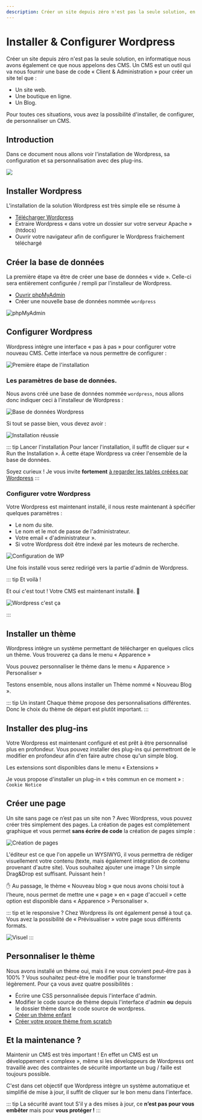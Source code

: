 ```yaml
---
description: Créer un site depuis zéro n'est pas la seule solution, en informatique nous avons également ce que nous appelons des CMS. Un CMS est un outil qui va nous fournir une base de code « Client & Administration »
---
```


# Installer & Configurer Wordpress

Créer un site depuis zéro n'est pas la seule solution, en informatique nous avons également ce que nous appelons des CMS. Un CMS est un outil qui va nous fournir une base de code « Client & Administration » pour créer un site tel que :

- Un site web.
- Une boutique en ligne.
- Un Blog.

Pour toutes ces situations, vous avez la possibilité d'installer, de configurer, de personnaliser un CMS.

## Introduction

Dans ce document nous allons voir l'installation de Wordpress, sa configuration et sa personnalisation avec des plug-ins.

![](./res/logo.png)

## Installer Wordpress

L'installation de la solution Wordpress est très simple elle se résume à

- [Télécharger Wordpress](https://fr.wordpress.org/download/)
- Extraire Wordpress « dans votre un dossier sur votre serveur Apache » (htdocs)
- Ouvrir votre navigateur afin de configurer le Wordpress fraichement téléchargé

## Créer la base de données

La première étape va être de créer une base de données « vide ». Celle-ci sera entièrement configurée / rempli par l'installeur de Wordpress.

- [Ouvrir phpMyAdmin](http://localhost/phpmyadmin/)
- Créer une nouvelle base de données nommée `wordpress`

![phpMyAdmin](./res/pma.png)

## Configurer Wordpress

Wordpress intègre une interface « pas à pas » pour configurer votre nouveau CMS. Cette interface va nous permettre de configurer :

![Première étape de l'installation](./res/setup_wp.png)

### Les paramètres de base de données.

Nous avons créé une base de données nommée `wordpress`, nous allons donc indiquer ceci à l'installeur de Wordpress :

![Base de données Wordpress](./res/bdd_wp.png)

Si tout se passe bien, vous devez avoir :

![Installation réussie](./res/bdd_wp2.png)

::: tip Lancer l'installation
Pour lancer l'installation, il suffit de cliquer sur « Run the Installation ». À cette étape Wordpress va créer l'ensemble de la base de données.

Soyez curieux ! Je vous invite **fortement** [à regarder les tables créées par Wordpress](http://localhost/phpmyadmin/db_structure.php?server=1&db=wordpress)
:::

### Configurer votre Wordpress

Votre Wordpress est maintenant installé, il nous reste maintenant à spécifier quelques paramètres :

- Le nom du site.
- Le nom et le mot de passe de l'administrateur.
- Votre email « d'administrateur ».
- Si votre Wordpress doit être indexé par les moteurs de recherche.

![Configuration de WP](./res/configuration_wp.png)

Une fois installé vous serez redirigé vers la partie d'admin de Wordpress.

::: tip Et voilà !

Et oui c'est tout ! Votre CMS est maintenant installé. 🥳

![Wordpress c'est ça](./res/wp_main_admin.png)

:::

## Installer un thème

Wordpress intègre un système permettant de télécharger en quelques clics un thème. Vous trouverez ça dans le menu « Apparence »

Vous pouvez personnaliser le thème dans le menu « Apparence > Personaliser »

Testons ensemble, nous allons installer un Thème nommé « Nouveau Blog ».

::: tip Un instant
Chaque thème propose des personnalisations différentes. Donc le choix du thème de départ est plutôt important.
:::

## Installer des plug-ins

Votre Wordpress est maintenant configuré et est prêt à être personnalisé plus en profondeur. Vous pouvez installer des plug-ins qui permettront de le modifier en profondeur afin d'en faire autre chose qu'un simple blog.

Les extensions sont disponibles dans le menu « Extensions »

Je vous propose d'installer un plug-in « très commun en ce moment » : `Cookie Notice`

## Créer une page

Un site sans page ce n’est pas un site non ? Avec Wordpress, vous pouvez créer très simplement des pages. La création de pages est complètement graphique et vous permet **sans écrire de code** la création de pages simple :

![Création de pages](./res/wp_page.png)

L'éditeur est ce que l'on appelle un WYSIWYG, il vous permettra de rédiger visuellement votre contenu (texte, mais également intégration de contenu provenant d'autre site). Vous souhaitez ajouter une image ? Un simple Drag&Drop est suffisant. Puissant hein !

✋ Au passage, le thème « Nouveau blog » que nous avons choisi tout à l'heure, nous permet de mettre une « page » en « page d'accueil » cette option est disponible dans « Apparence > Personaliser ».

::: tip et le responsive ?
Chez Wordpress ils ont également pensé à tout ça. Vous avez la possibilité de « Prévisualiser » votre page sous différents formats.

![Visuel](./res/previsualiser.png)
:::

## Personnaliser le thème

Nous avons installé un thème oui, mais il ne vous convient peut-être pas à 100% ? Vous souhaitez peut-être le modifier pour le transformer légèrement. Pour ça vous avez quatre possibilités :

- Écrire une CSS personnalisée depuis l'interface d'admin.
- Modifier le code source de thème depuis l'interface d'admin **ou** depuis le dossier thème dans le code source de wordpress.
- [Créer un thème enfant](https://www.tutowp.fr/comment-creer-un-theme-enfant-sur-wordpress/)
- [Créer votre propre thème from scratch](https://capitainewp.io/formations/developper-theme-wordpress/creer-base-theme-wordpress/)

## Et la maintenance ?

Maintenir un CMS est très important ! En effet un CMS est un développement « complexe », même si les développeurs de Wordpress ont travaillé avec des contraintes de sécurité importante un bug / faille est toujours possible.

C'est dans cet objectif que Wordpress intègre un système automatique et simplifié de mise à jour, il suffit de cliquer sur le bon menu dans l'interface.

::: tip La sécurité avant tout
S'il y a des mises à jour, ce **n’est pas pour vous embêter** mais pour **vous protéger !**
:::
